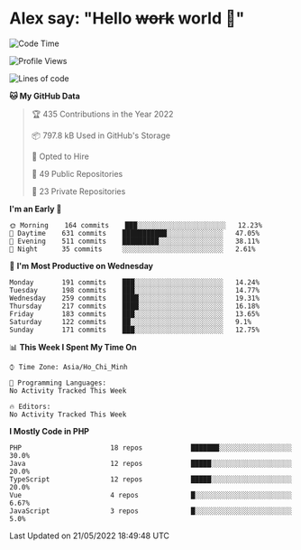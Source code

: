 # Alex say: "Hello ~~work~~ world 🐾"

<!--START_SECTION:waka-->
![Code Time](http://img.shields.io/badge/Code%20Time-0%20secs-blue)

![Profile Views](http://img.shields.io/badge/Profile%20Views-8-blue)

![Lines of code](https://img.shields.io/badge/From%20Hello%20World%20I%27ve%20Written-1%20Million%20lines%20of%20code-blue)

**🐱 My GitHub Data** 

> 🏆 435 Contributions in the Year 2022
 > 
> 📦 797.8 kB Used in GitHub's Storage 
 > 
> 💼 Opted to Hire
 > 
> 📜 49 Public Repositories 
 > 
> 🔑 23 Private Repositories  
 > 
**I'm an Early 🐤** 

```text
🌞 Morning    164 commits    ███░░░░░░░░░░░░░░░░░░░░░░   12.23% 
🌆 Daytime    631 commits    ███████████░░░░░░░░░░░░░░   47.05% 
🌃 Evening    511 commits    █████████░░░░░░░░░░░░░░░░   38.11% 
🌙 Night      35 commits     ░░░░░░░░░░░░░░░░░░░░░░░░░   2.61%

```
📅 **I'm Most Productive on Wednesday** 

```text
Monday       191 commits    ███░░░░░░░░░░░░░░░░░░░░░░   14.24% 
Tuesday      198 commits    ███░░░░░░░░░░░░░░░░░░░░░░   14.77% 
Wednesday    259 commits    ████░░░░░░░░░░░░░░░░░░░░░   19.31% 
Thursday     217 commits    ████░░░░░░░░░░░░░░░░░░░░░   16.18% 
Friday       183 commits    ███░░░░░░░░░░░░░░░░░░░░░░   13.65% 
Saturday     122 commits    ██░░░░░░░░░░░░░░░░░░░░░░░   9.1% 
Sunday       171 commits    ███░░░░░░░░░░░░░░░░░░░░░░   12.75%

```


📊 **This Week I Spent My Time On** 

```text
⌚︎ Time Zone: Asia/Ho_Chi_Minh

💬 Programming Languages: 
No Activity Tracked This Week

🔥 Editors: 
No Activity Tracked This Week

```

**I Mostly Code in PHP** 

```text
PHP                      18 repos            ███████░░░░░░░░░░░░░░░░░░   30.0% 
Java                     12 repos            █████░░░░░░░░░░░░░░░░░░░░   20.0% 
TypeScript               12 repos            █████░░░░░░░░░░░░░░░░░░░░   20.0% 
Vue                      4 repos             █░░░░░░░░░░░░░░░░░░░░░░░░   6.67% 
JavaScript               3 repos             █░░░░░░░░░░░░░░░░░░░░░░░░   5.0%

```



 Last Updated on 21/05/2022 18:49:48 UTC
<!--END_SECTION:waka-->
